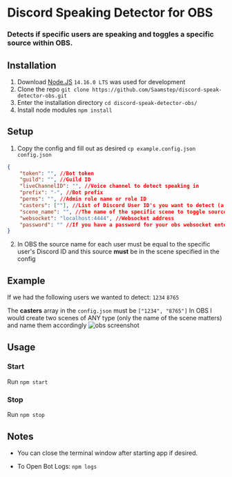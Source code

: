 # Discord Speaking Detector for OBS

### Detects if specific users are speaking and toggles a specific source within OBS.

## Installation
1. Download [Node.JS](https://nodejs.org/en/) `14.16.0 LTS` was used for development
2. Clone the repo `git clone https://github.com/Saamstep/discord-speak-detector-obs.git`
3. Enter the installation directory `cd discord-speak-detector-obs/`
4. Install node modules `npm install`

## Setup
1. Copy the config and fill out as desired `cp example.config.json config.json`
```json
{
    "token": "", //Bot token
    "guild": "", //Guild ID
    "liveChannelID": "", //Voice channel to detect speaking in
    "prefix": "-", //Bot prefix
    "perms": "", //Admin role name or role ID
    "casters": [""], //List of Discord User ID's you want to detect (a user who is not on this list wil not be detected)
    "scene_name": "", //The name of the specific scene to toggle sources in (multi-scene support coming soon)
    "websocket": "localhost:4444", //Websocket address
    "password": "" //If you have a password for your obs websocket enter it here or leave this blank
}
```
2. In OBS the source name for each user must be equal to the specific user's Discord ID and this source __must__ be in the scene specified in the config

## Example
If we had the following users we wanted to detect:
`1234`
`8765`

The **casters** array in the `config.json` must be `["1234", "8765"]`
In OBS I would create two scenes of ANY type (only the name of the scene matters) and name them accordingly 
![obs screenshot](https://i.imgur.com/zgZpfpF.png)

## Usage
### Start
Run `npm start`

### Stop
Run `npm stop`

## Notes
* You can close the terminal window after starting app if desired.

* To Open Bot Logs: `npm logs`


